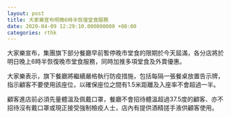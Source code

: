 ```yaml
---
layout: post
title: 大家樂宣布明晚6時半恢復堂食服務
date: 2020-04-09 12:29:10.000000000 +08:00
categories: rthk
---
```


大家樂宣布，集團旗下部分餐廳早前暫停晚市堂食的限期於今天屆滿，各分店將於明日晚上6時半恢復晚市堂食服務，同時加推多項堂食及外賣優惠。

大家樂表示，旗下餐廳將繼續嚴格執行防疫措施，包括每隔一張餐桌放置告示牌，指示顧客不要使用該座位，以確保座位之間有1.5米距離及入座率不會超過一半。

顧客進店前必須先量體溫及佩戴口罩，餐廳不會招待體溫超過37.5度的顧客、亦不招待沒有戴口罩或現正接受強制檢疫人士，店內有提供酒精搓手液供顧客使用。
